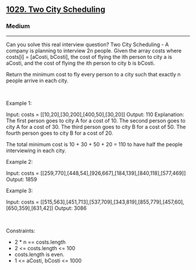<h2><a href="https://leetcode.com/problems/two-city-scheduling/">1029. Two City Scheduling</a></h2><h3>Medium</h3><hr>Can you solve this real interview question? Two City Scheduling - A company is planning to interview 2n people. Given the array costs where costs[i] = [aCosti, bCosti], the cost of flying the ith person to city a is aCosti, and the cost of flying the ith person to city b is bCosti.

Return the minimum cost to fly every person to a city such that exactly n people arrive in each city.

 

Example 1:


Input: costs = [[10,20],[30,200],[400,50],[30,20]]
Output: 110
Explanation: 
The first person goes to city A for a cost of 10.
The second person goes to city A for a cost of 30.
The third person goes to city B for a cost of 50.
The fourth person goes to city B for a cost of 20.

The total minimum cost is 10 + 30 + 50 + 20 = 110 to have half the people interviewing in each city.


Example 2:


Input: costs = [[259,770],[448,54],[926,667],[184,139],[840,118],[577,469]]
Output: 1859


Example 3:


Input: costs = [[515,563],[451,713],[537,709],[343,819],[855,779],[457,60],[650,359],[631,42]]
Output: 3086


 

Constraints:

 * 2 * n == costs.length
 * 2 <= costs.length <= 100
 * costs.length is even.
 * 1 <= aCosti, bCosti <= 1000